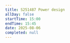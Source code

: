 ```yaml
---
title: S251487 Power design
allDay: false
startTime: 15:00
endTime: 15:45
date: 2025-08-06
completed: null
---
```


